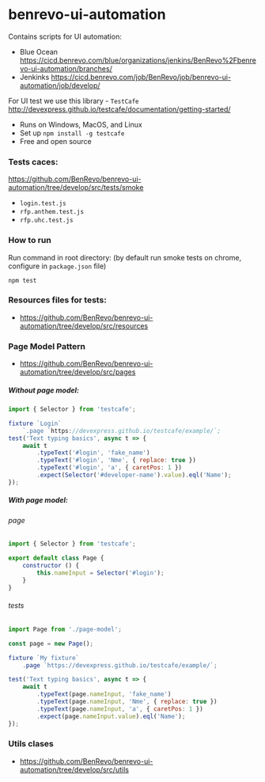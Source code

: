 # benrevo-ui-automation
Contains scripts for UI automation: 

- Blue Ocean https://cicd.benrevo.com/blue/organizations/jenkins/BenRevo%2Fbenrevo-ui-automation/branches/
- Jenkinks https://cicd.benrevo.com/job/BenRevo/job/benrevo-ui-automation/job/develop/

For UI test we use this library - `TestCafe` http://devexpress.github.io/testcafe/documentation/getting-started/
- Runs on Windows, MacOS, and Linux
- Set up `npm install -g testcafe`
- Free and open source


### Tests caces:

https://github.com/BenRevo/benrevo-ui-automation/tree/develop/src/tests/smoke
- `login.test.js`
- `rfp.anthem.test.js`
- `rfp.uhc.test.js`

### How to run 

Run command in root directory: (by default run smoke tests on chrome, configure in `package.json` file)

`npm test`

### Resources files for tests: 

- https://github.com/BenRevo/benrevo-ui-automation/tree/develop/src/resources

### Page Model Pattern

-  https://github.com/BenRevo/benrevo-ui-automation/tree/develop/src/pages

##### Without page model:
```javascript
import { Selector } from 'testcafe';

fixture `Login`
    `.page `https://devexpress.github.io/testcafe/example/`;
test('Text typing basics', async t => {
    await t
        .typeText('#login', 'fake_name')
        .typeText('#login', 'Nme', { replace: true })
        .typeText('#login', 'a', { caretPos: 1 })
        .expect(Selector('#developer-name').value).eql('Name');
});
```
##### With page model:
###### page
```javascript 
import { Selector } from 'testcafe';

export default class Page {
    constructor () {
        this.nameInput = Selector('#login');
    }
}

```
###### tests
``` javascript
import Page from './page-model';

const page = new Page();

fixture `My fixture`
    .page `https://devexpress.github.io/testcafe/example/`;

test('Text typing basics', async t => {
    await t
        .typeText(page.nameInput, 'fake_name')
        .typeText(page.nameInput, 'Nme', { replace: true })
        .typeText(page.nameInput, 'a', { caretPos: 1 })
        .expect(page.nameInput.value).eql('Name');
});
```



### Utils clases

 - https://github.com/BenRevo/benrevo-ui-automation/tree/develop/src/utils
